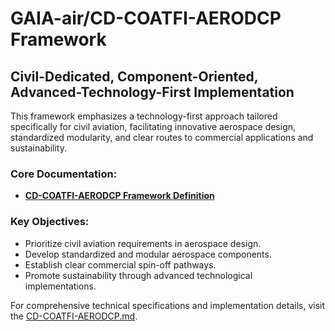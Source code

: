 # GAIA-air/CD-COATFI-AERODCP Framework

## Civil-Dedicated, Component-Oriented, Advanced-Technology-First Implementation

This framework emphasizes a technology-first approach tailored specifically for civil aviation, facilitating innovative aerospace design, standardized modularity, and clear routes to commercial applications and sustainability.

### Core Documentation:
- **[CD-COATFI-AERODCP Framework Definition](./CD-COATFI-AERODCP.md)**

### Key Objectives:
- Prioritize civil aviation requirements in aerospace design.
- Develop standardized and modular aerospace components.
- Establish clear commercial spin-off pathways.
- Promote sustainability through advanced technological implementations.

For comprehensive technical specifications and implementation details, visit the [CD-COATFI-AERODCP.md](./CD-COATFI-AERODCP.md).
